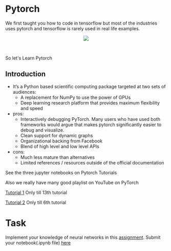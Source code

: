 # Pytorch
  
  We first taught you how to code in tensorflow but most of the industries uses pytorch and tensorflow is rarely used in real life examples.
  
  <p align="center">
  <img src="https://user-images.githubusercontent.com/77875542/173994207-2e102563-130d-43a8-af4f-3fe29ead527e.png">
</p>
<br>

  
  So let's Learn Pytorch
  
  ## Introduction 
  
  - It’s a Python based scientific computing package targeted at two sets of audiences:
      - A replacement for NumPy to use the power of GPUs
      - Deep learning research platform that provides maximum flexibility and speed
  - pros:
      - Interactively debugging PyTorch. Many users who have used both frameworks would argue that makes pytorch significantly easier to debug and visualize.
      - Clean support for dynamic graphs
      - Organizational backing from Facebook
      - Blend of high level and low level APIs
  - cons:
    - Much less mature than alternatives
    - Limited references / resources outside of the official documentation
  
  See the three jupyter notebooks on Pytorch Tutorials
  
  Also we really have many good playlist on YouTube on PyTorch
  
  [Tutorial 1](https://www.youtube.com/playlist?list=PLqnslRFeH2UrcDBWF5mfPGpqQDSta6VK4) Only till 13th tutorial
  
  [Tutorial 2](https://www.youtube.com/playlist?list=PL_lsbAsL_o2CTlGHgMxNrKhzP97BaG9ZN) Only till 6th tutorial
  
  
# Task

Implement your knowledge of neural networks in this [assignment](https://colab.research.google.com/drive/10p4zSajr4fPt34cx9wHbbzpEp2Axb1kO?usp=drive_link). Submit your notebook(.ipynb file) [here](https://forms.gle/SwhH4HNc8fNsE1nd7)
